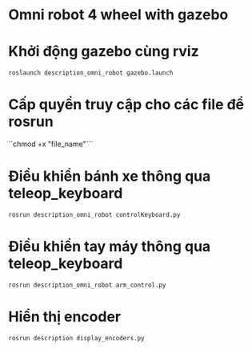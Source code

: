 # Omni robot 4 wheel with gazebo 
# Khởi động gazebo cùng rviz

```roslaunch description_omni_robot gazebo.launch```
# Cấp quyền truy cập cho các file để rosrun 
``chmod +x "file_name"```
# Điều khiển bánh xe thông qua teleop_keyboard

```rosrun description_omni_robot controlKeyboard.py```

# Điều khiển tay máy thông qua teleop_keyboard 

```rosrun description_omni_robot arm_control.py```

# Hiển thị encoder 

```rosrun description display_encoders.py```


